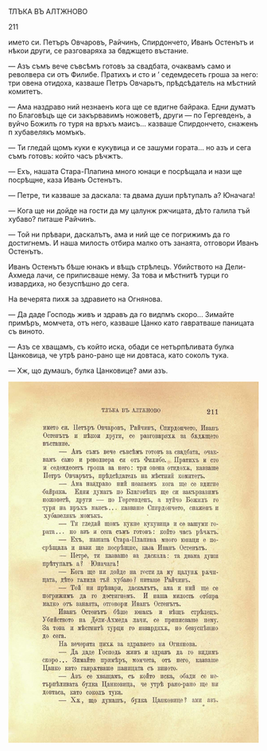 ﻿ТЛЪКА ВЪ АЛТЖНОВО

211

името си. Петъръ Овчаровъ, Райчинъ, Спирдончето, Иванъ Остенътъ и нѣкои други, се разговаряха за бвджщето въстание.

— Азъ съмъ вече съвсѣмъ готовъ за свадбата, очаквамъ само и револвера си отъ Филибе. Пратихъ и сто и ’ седемдесеть гроша за него: три овена отидоха, казваше Петръ Овчарьтъ, прѣдсѣдатель на мѣстний комитетъ.

— Ама наздраво ний незнаенъ кога ще се вдигне байрака. Едни думатъ по Благовѣцъ ще си закървавимъ ножоветѣ, други — по Гергевденъ, а вуйчо Божилъ го туря на връхъ маисъ... казваше Спирдончето, снаженъ п хубавелякъ момъкъ.

— Ти гледай щомъ куки е кукувица и се зашуми гората... но азъ и сега съмъ готовъ: който часъ рѣчжтъ.

— Ехъ, нашата Стара-Плапина много юнаци е посрѣщала и нази ще посрѣщне, каза Иванъ Остенътъ.

— Петре, ти казваше за даскала: та двама души прѣтупалъ а? Юначага!

— Кога ще ни дойде на гости да му цалунж ржчицата, дѣто галила тъй хубаво? питаше Райчинъ.

— Той ни прѣвари, даскалътъ, ама и ний ще се погрижимъ да го достигнемъ. И наша милость отбира малко отъ занаята, отговори Иванъ Остенътъ.

Иванъ Остенътъ бѣше юнакъ и вѣщъ стрѣлецъ. Убийството на Дели-Ахмеда лачи, се приписваше нему. За това и мѣстнитѣ турци го извардиха, но безуспѣшно до сега.

На вечерята пихѫ за здравието на Огнянова.

— Да даде Господь живъ и здравъ да го видпмъ скоро... Зимайте примѣръ, момчета, отъ него, казваше Цанко като гавратваше паницата съ виното.

— Азъ се хващамъ, съ който иска, обади се нетърпѣливата булка Цанковица, че утрѣ рано-рано ще ни довтаса, като соколъ тука.

— Хж, що думашъ, булка Цанковице? ами азъ.

![original](../images/238.jpg)

